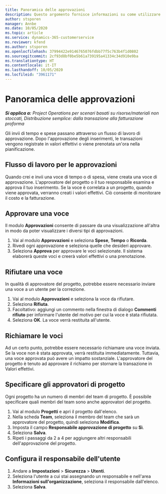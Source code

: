 ```yaml
---
title: Panoramica delle approvazioni
description: Questo argomento fornisce informazioni su come utilizzare le approvazioni in Project Operations.
author: stsporen
manager: Annbe
ms.date: 10/05/2020
ms.topic: article
ms.service: dynamics-365-customerservice
ms.reviewer: kfend
ms.author: stsporen
ms.openlocfilehash: 37994422e9146765076fdbb77f5c763b4f1d0802
ms.sourcegitcommit: 2cf93d8bf0be5b61a739195a41334c34d910e9ba
ms.translationtype: HT
ms.contentlocale: it-IT
ms.lasthandoff: 10/05/2020
ms.locfileid: "3961171"
---
```

# <a name="approvals-overview"></a>Panoramica delle approvazioni

_**Si applica a:** Project Operations per scenari basati su risorse/materiali non stoccati, Distribuzione semplice: dalla transazione alla fatturazione proforma_

Gli invii di tempo e spese passano attraverso un flusso di lavoro di approvazione. Dopo l'approvazione degli inserimenti, le transazioni vengono registrate in valori effettivi o viene prenotata un'ora nella pianificazione.

## <a name="approvals-workflow"></a>Flusso di lavoro per le approvazioni
Quando crei e invii una voce di tempo o di spesa, viene creata una voce di approvazione. L'approvatore del progetto o il tuo responsabile esamina e approva il tuo inserimento. Se la voce è correlata a un progetto, quando viene approvata, verranno creati i valori effettivi. Ciò consente di monitorare il costo e la fatturazione. 

## <a name="approve-an-entry"></a>Approvare una voce
Il modulo **Approvazioni** consente di passare da una visualizzazione all'altra in modo da poter visualizzare i diversi tipi di approvazioni.
  
1. Vai al modulo **Approvazioni** e seleziona **Spese**, **Tempo** o **Ricorda**.
2. Rivedi ogni approvazione e seleziona quelle che desideri approvare.
3. Seleziona **Approva** per approvare le voci selezionate.
Il sistema elaborerà queste voci e creerà valori effettivi o una prenotazione.

## <a name="reject-an-entry"></a>Rifiutare una voce
In qualità di approvatore del progetto, potrebbe essere necessario inviare una voce a un utente per la correzione.
  
1. Vai al modulo **Approvazioni** e seleziona la voce da rifiutare. 
2. Seleziona **Rifiuta**.
3. Facoltativo: aggiungi un commento nella finestra di dialogo **Commenti rifiuto** per informare l'utente del motivo per cui la voce è stata rifiutata.
4. Seleziona **OK**. La voce verrà restituita all'utente.
  
## <a name="recall-entries"></a>Richiamare le voci
Ad un certo punto, potrebbe essere necessario richiamare una voce inviata. Se la voce non è stata approvata, verrà restituita immediatamente. Tuttavia, una voce approvata può avere un impatto sostanziale. L'approvatore del progetto è tenuto ad approvare il richiamo per stornare la transazione in Valori effettivi.

## <a name="specify-project-approvers"></a>Specificare gli approvatori di progetto
Ogni progetto ha un numero di membri del team di progetto. È possibile specificare quali membri del team sono anche approvatori del progetto.

1. Vai al modulo **Progetti** e apri il progetto dall'elenco.
2. Nella scheda **Team**, seleziona il membro del team che sarà un approvatore del progetto, quindi seleziona **Modifica**.
3. Imposta il campo **Responsabile approvazione di progetto** su **Sì**.
4. Seleziona **Salva**.
5. Ripeti i passaggi da 2 a 4 per aggiungere altri responsabili dell'approvazione del progetto.

## <a name="configure-the-users-manager"></a>Configura il responsabile dell'utente

1. Andare a **Impostazioni** > **Sicurezza** > **Utenti**.
2. Seleziona l'utente a cui stai assegnando un responsabile e nell'area **Informazioni sull'organizzazione**, seleziona il responsabile dall'elenco. 
3. Seleziona **Salva**.


